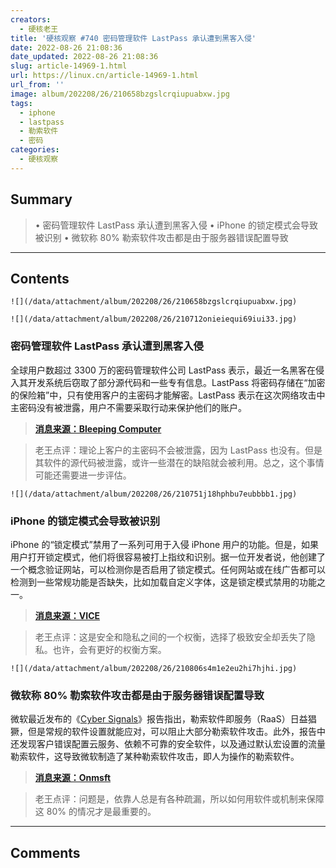 ```yaml
---
creators:
  - 硬核老王
title: '硬核观察 #740 密码管理软件 LastPass 承认遭到黑客入侵'
date: 2022-08-26 21:08:36
date_updated: 2022-08-26 21:08:36
slug: article-14969-1.html
url: https://linux.cn/article-14969-1.html
url_from: ''
image: album/202208/26/210658bzgslcrqiupuabxw.jpg
tags:
  - iphone
  - lastpass
  - 勒索软件
  - 密码
categories:
  - 硬核观察
---
```


## Summary

> • 密码管理软件 LastPass 承认遭到黑客入侵 • iPhone 的锁定模式会导致被识别 • 微软称 80% 勒索软件攻击都是由于服务器错误配置导致

***

<!-- more -->

## Contents

`![](/data/attachment/album/202208/26/210658bzgslcrqiupuabxw.jpg)`

`![](/data/attachment/album/202208/26/210712onieiequi69iui33.jpg)`

### 密码管理软件 LastPass 承认遭到黑客入侵

全球用户数超过 3300 万的密码管理软件公司 LastPass 表示，最近一名黑客在侵入其开发系统后窃取了部分源代码和一些专有信息。LastPass 将密码存储在“加密的保险箱”中，只有使用客户的主密码才能解密。LastPass 表示在这次网络攻击中主密码没有被泄露，用户不需要采取行动来保护他们的账户。

> 
> **[消息来源：Bleeping Computer](https://www.bleepingcomputer.com/news/security/lastpass-developer-systems-hacked-to-steal-source-code/)**
> 
> 
> 

> 
> 老王点评：理论上客户的主密码不会被泄露，因为 LastPass 也没有。但是其软件的源代码被泄露，或许一些潜在的缺陷就会被利用。总之，这个事情可能还需要进一步评估。
> 
> 
> 

`![](/data/attachment/album/202208/26/210751j18hphbu7eubbbb1.jpg)`

### iPhone 的锁定模式会导致被识别

iPhone 的“锁定模式”禁用了一系列可用于入侵 iPhone 用户的功能。但是，如果用户打开锁定模式，他们将很容易被打上指纹和识别。据一位开发者说，他创建了一个概念验证网站，可以检测你是否启用了锁定模式。任何网站或在线广告都可以检测到一些常规功能是否缺失，比如加载自定义字体，这是锁定模式禁用的功能之一。

> 
> **[消息来源：VICE](https://www.vice.com/en/article/epzpb4/websites-can-identify-if-youre-using-iphones-new-lockdown-mode)**
> 
> 
> 

> 
> 老王点评：这是安全和隐私之间的一个权衡，选择了极致安全却丢失了隐私。也许，会有更好的权衡方案。
> 
> 
> 

`![](/data/attachment/album/202208/26/210806s4m1e2eu2hi7hjhi.jpg)`

### 微软称 80% 勒索软件攻击都是由于服务器错误配置导致

微软最近发布的《[Cyber Signals](https://query.prod.cms.rt.microsoft.com/cms/api/am/binary/RE54L7v)》报告指出，勒索软件即服务（RaaS）日益猖獗，但是常规的软件设置就能应对，可以阻止大部分勒索软件攻击。此外，报告中还发现客户错误配置云服务、依赖不可靠的安全软件，以及通过默认宏设置的流量勒索软件，这导致微软制造了某种勒索软件攻击，即人为操作的勒索软件。

> 
> **[消息来源：Onmsft](https://www.onmsft.com/news/80-of-ransomware-attacks-are-due-to-misconfigured-servers-says-microsoft)**
> 
> 
> 

> 
> 老王点评：问题是，依靠人总是有各种疏漏，所以如何用软件或机制来保障这 80% 的情况才是最重要的。
> 
> 
>

***

## Comments
